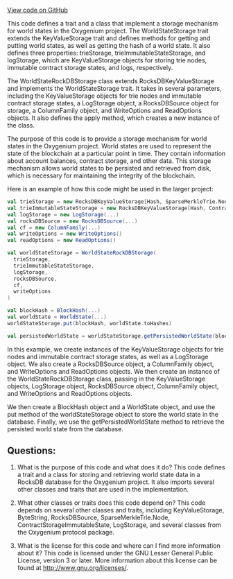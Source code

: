 [View code on GitHub](https://github.com/oxygenium/oxygenium/flow/src/main/scala/org/oxygenium/flow/io/WorldStateStorage.scala)

This code defines a trait and a class that implement a storage mechanism for world states in the Oxygenium project. The WorldStateStorage trait extends the KeyValueStorage trait and defines methods for getting and putting world states, as well as getting the hash of a world state. It also defines three properties: trieStorage, trieImmutableStateStorage, and logStorage, which are KeyValueStorage objects for storing trie nodes, immutable contract storage states, and logs, respectively.

The WorldStateRockDBStorage class extends RocksDBKeyValueStorage and implements the WorldStateStorage trait. It takes in several parameters, including the KeyValueStorage objects for trie nodes and immutable contract storage states, a LogStorage object, a RocksDBSource object for storage, a ColumnFamily object, and WriteOptions and ReadOptions objects. It also defines the apply method, which creates a new instance of the class.

The purpose of this code is to provide a storage mechanism for world states in the Oxygenium project. World states are used to represent the state of the blockchain at a particular point in time. They contain information about account balances, contract storage, and other data. This storage mechanism allows world states to be persisted and retrieved from disk, which is necessary for maintaining the integrity of the blockchain.

Here is an example of how this code might be used in the larger project:

```scala
val trieStorage = new RocksDBKeyValueStorage[Hash, SparseMerkleTrie.Node](...)
val trieImmutableStateStorage = new RocksDBKeyValueStorage[Hash, ContractStorageImmutableState](...)
val logStorage = new LogStorage(...)
val rocksDBSource = new RocksDBSource(...)
val cf = new ColumnFamily(...)
val writeOptions = new WriteOptions()
val readOptions = new ReadOptions()

val worldStateStorage = WorldStateRockDBStorage(
  trieStorage,
  trieImmutableStateStorage,
  logStorage,
  rocksDBSource,
  cf,
  writeOptions
)

val blockHash = BlockHash(...)
val worldState = WorldState(...)
worldStateStorage.put(blockHash, worldState.toHashes)

val persistedWorldState = worldStateStorage.getPersistedWorldState(blockHash)
``` 

In this example, we create instances of the KeyValueStorage objects for trie nodes and immutable contract storage states, as well as a LogStorage object. We also create a RocksDBSource object, a ColumnFamily object, and WriteOptions and ReadOptions objects. We then create an instance of the WorldStateRockDBStorage class, passing in the KeyValueStorage objects, LogStorage object, RocksDBSource object, ColumnFamily object, and WriteOptions and ReadOptions objects.

We then create a BlockHash object and a WorldState object, and use the put method of the worldStateStorage object to store the world state in the database. Finally, we use the getPersistedWorldState method to retrieve the persisted world state from the database.
## Questions: 
 1. What is the purpose of this code and what does it do?
   This code defines a trait and a class for storing and retrieving world state data in a RocksDB database for the Oxygenium project. It also imports several other classes and traits that are used in the implementation.

2. What other classes or traits does this code depend on?
   This code depends on several other classes and traits, including KeyValueStorage, ByteString, RocksDBSource, SparseMerkleTrie.Node, ContractStorageImmutableState, LogStorage, and several classes from the Oxygenium protocol package.

3. What is the license for this code and where can I find more information about it?
   This code is licensed under the GNU Lesser General Public License, version 3 or later. More information about this license can be found at http://www.gnu.org/licenses/.